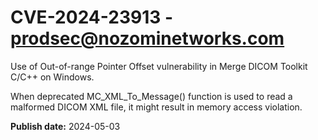 # CVE-2024-23913 - prodsec@nozominetworks.com

Use of Out-of-range Pointer Offset vulnerability in Merge DICOM Toolkit C/C++ on Windows.

When deprecated MC_XML_To_Message() function is used to read a malformed DICOM XML file, it might result in memory access violation.

**Publish date:** 2024-05-03
